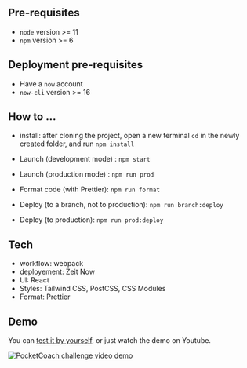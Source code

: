 ## Pre-requisites
* `node` version >= 11
* `npm` version >= 6

## Deployment pre-requisites
* Have a `now` account
* `now-cli` version >= 16

## How to ...

* install: after cloning the project, open a new terminal `cd` in the newly created folder, and run `npm install`

* Launch (development mode) : `npm start`
* Launch (production mode) : `npm run prod`
* Format code (with Prettier): `npm run format`
* Deploy (to a branch, not to production): `npm run branch:deploy`
* Deploy (to production): `npm run prod:deploy`


## Tech
* workflow: webpack
* deployement: Zeit Now
* UI: React
* Styles: Tailwind CSS, PostCSS, CSS Modules
* Format: Prettier



## Demo
You can [test it by yourself](https://pocketcoach-challenge.now.sh/), or just watch the demo on Youtube.

[![PocketCoach challenge video demo](https://img.youtube.com/vi/QI3B5lNH_Kk/0.jpg)](https://youtu.be/QI3B5lNH_Kk) 
